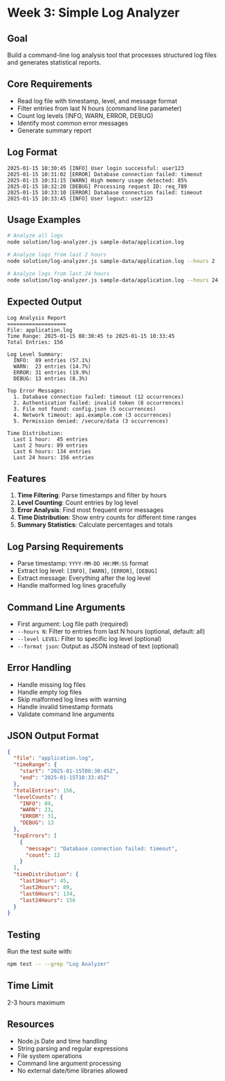 # Week 3: Simple Log Analyzer

## Goal
Build a command-line log analysis tool that processes structured log files and generates statistical reports.

## Core Requirements
- Read log file with timestamp, level, and message format
- Filter entries from last N hours (command line parameter)
- Count log levels (INFO, WARN, ERROR, DEBUG)
- Identify most common error messages
- Generate summary report

## Log Format
```
2025-01-15 10:30:45 [INFO] User login successful: user123
2025-01-15 10:31:02 [ERROR] Database connection failed: timeout
2025-01-15 10:31:15 [WARN] High memory usage detected: 85%
2025-01-15 10:32:20 [DEBUG] Processing request ID: req_789
2025-01-15 10:33:10 [ERROR] Database connection failed: timeout
2025-01-15 10:33:45 [INFO] User logout: user123
```

## Usage Examples
```bash
# Analyze all logs
node solution/log-analyzer.js sample-data/application.log

# Analyze logs from last 2 hours
node solution/log-analyzer.js sample-data/application.log --hours 2

# Analyze logs from last 24 hours
node solution/log-analyzer.js sample-data/application.log --hours 24
```

## Expected Output
```
Log Analysis Report
===================
File: application.log
Time Range: 2025-01-15 08:30:45 to 2025-01-15 10:33:45
Total Entries: 156

Log Level Summary:
  INFO:  89 entries (57.1%)
  WARN:  23 entries (14.7%)
  ERROR: 31 entries (19.9%)
  DEBUG: 13 entries (8.3%)

Top Error Messages:
  1. Database connection failed: timeout (12 occurrences)
  2. Authentication failed: invalid token (8 occurrences)
  3. File not found: config.json (5 occurrences)
  4. Network timeout: api.example.com (3 occurrences)
  5. Permission denied: /secure/data (3 occurrences)

Time Distribution:
  Last 1 hour:  45 entries
  Last 2 hours: 89 entries
  Last 6 hours: 134 entries
  Last 24 hours: 156 entries
```

## Features
1. **Time Filtering**: Parse timestamps and filter by hours
2. **Level Counting**: Count entries by log level
3. **Error Analysis**: Find most frequent error messages
4. **Time Distribution**: Show entry counts for different time ranges
5. **Summary Statistics**: Calculate percentages and totals

## Log Parsing Requirements
- Parse timestamp: `YYYY-MM-DD HH:MM:SS` format
- Extract log level: `[INFO]`, `[WARN]`, `[ERROR]`, `[DEBUG]`
- Extract message: Everything after the log level
- Handle malformed log lines gracefully

## Command Line Arguments
- First argument: Log file path (required)
- `--hours N`: Filter to entries from last N hours (optional, default: all)
- `--level LEVEL`: Filter to specific log level (optional)
- `--format json`: Output as JSON instead of text (optional)

## Error Handling
- Handle missing log files
- Handle empty log files
- Skip malformed log lines with warning
- Handle invalid timestamp formats
- Validate command line arguments

## JSON Output Format
```json
{
  "file": "application.log",
  "timeRange": {
    "start": "2025-01-15T08:30:45Z",
    "end": "2025-01-15T10:33:45Z"
  },
  "totalEntries": 156,
  "levelCounts": {
    "INFO": 89,
    "WARN": 23,
    "ERROR": 31,
    "DEBUG": 13
  },
  "topErrors": [
    {
      "message": "Database connection failed: timeout",
      "count": 12
    }
  ],
  "timeDistribution": {
    "last1Hour": 45,
    "last2Hours": 89,
    "last6Hours": 134,
    "last24Hours": 156
  }
}
```

## Testing
Run the test suite with:
```bash
npm test -- --grep "Log Analyzer"
```

## Time Limit
2-3 hours maximum

## Resources
- Node.js Date and time handling
- String parsing and regular expressions
- File system operations
- Command line argument processing
- No external date/time libraries allowed